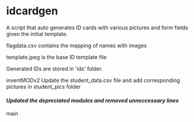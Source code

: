 # idcardgen
A script that auto generates ID cards with various pictures and form fields given the initial template.



flagdata.csv contains the mapping of names with images
 
template.jpeg is the base ID template file
 

Generated IDs are stored in 'ids' folder.

inventMODv2
Update the student_data.csv file and add corresponding pictures in student_pics folder

<h4><i>Updated the depreciated modules and removed unneccessary lines</h4></i>

 main
